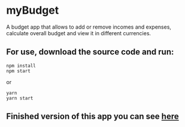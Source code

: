 # myBudget

A budget app that allows to add or remove incomes and expenses,  
calculate overall budget and view it in different currencies.  

## For use, download the source code and run:
```
npm install
npm start
```
or 
```
yarn
yarn start
```
## Finished version of this app you can see [here](http://hamster-156.getforge.io/) 
